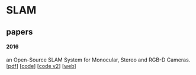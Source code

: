 # SLAM

## papers

#### 2016
an Open-Source SLAM System for Monocular, Stereo and RGB-D Cameras. [[pdf](https://128.84.21.199/abs/1610.06475)] [[code](https://github.com/raulmur/ORB_SLAM)] [[code v2](https://github.com/raulmur/ORB_SLAM2)] [[web](http://webdiis.unizar.es/~raulmur/orbslam/)]
